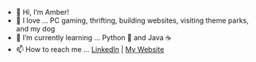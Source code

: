 - 👋 Hi, I’m Amber!
- 💞️ I love  ... PC gaming, thrifting, building websites, visiting theme parks, and my dog
- 🌱 I’m currently learning ... Python 🐍 and Java ☕
- 📫 How to reach me ... [LinkedIn](https://www.linkedin.com/in/amber-sweep) | [My Website](http://acsweep.dev/)
